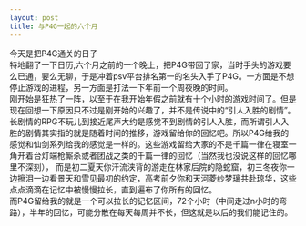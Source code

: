 ```yaml
---
layout: post
title: 与P4G一起的六个月
---
```

今天是把P4G通关的日子  
特地翻了一下日历,六个月之前的一个晚上，把P4G带回了家，当时手头的游戏要么已通，要么无聊，于是冲着psv平台排名第一的名头入手了P4G。一方面是不想停止游戏的进程，另一方面是打法一下年前一个周夜晚的时间。  
刚开始是狂热了一阵，以至于在我开始年假之前就有十个小时的游戏时间了。但是现在回想一下原因只不过是刚开始的兴趣了，并不是传说中的“引人入胜的剧情”。  
长剧情的RPG不玩儿到接近尾声大约是感觉不到剧情的引人入胜，而所谓引人入胜的剧情其实指的就是随着时间的推移，游戏留给你的回忆吧。所以P4G给我的感觉和仙剑系列给我的感觉是一样的。这些游戏留给大家的不是千篇一律在寝室一角开着台灯端枪厮杀或者团战之类的千篇一律的回忆（当然我也没说这样的回忆哪里不深刻）， 而是初二夏天你汗流浃背的游走在林家后院的隐蛇窟，初三冬夜你一边擦泪一边看景天和雪见最初的约定，高考前夕你和天河菱纱梦璃共赴琼华，这些点点滴滴在记忆中被慢慢拉长，直到遍布了你所有的回忆。  
而P4G留给我的就是一个可以拉长的记忆区间，72个小时（中间走过n小时的弯路），半年的回忆，可能分散在每天每周并不长，但这就是以后的我们能记住的。  
